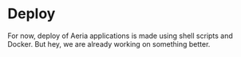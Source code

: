 # Deploy

For now, deploy of Aeria applications is made using shell scripts and Docker. But hey, we are already working on something better.
